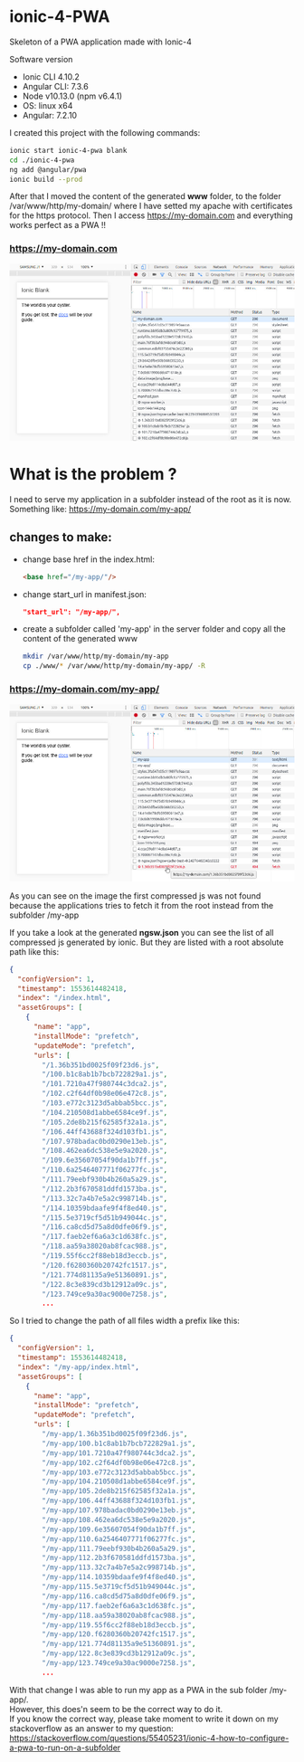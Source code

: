 # ionic-4-PWA
Skeleton of a PWA application made with Ionic-4

Software version
- Ionic CLI 4.10.2
- Angular CLI: 7.3.6
- Node v10.13.0 (npm v6.4.1)  
- OS: linux x64
- Angular: 7.2.10


I created this project with the following commands:
```bash
ionic start ionic-4-pwa blank
cd ./ionic-4-pwa
ng add @angular/pwa
ionic build --prod
```

After that I moved the content of the generated **www** folder, to the folder /var/www/http/my-domain/ where I have setted my apache with certificates for the https protocol. Then I access https://my-domain.com and everything works perfect as a PWA !!

### https://my-domain.com

![captura-1.jpg](./img/captura-1.jpg)

# What is the problem ?

I need to serve my application in a subfolder instead of the root as it is now.
Something like: https://my-domain.com/my-app/

## changes to make:
- change base href in the index.html:
    ```html
    <base href="/my-app/"/>
    ```
- change start_url in manifest.json:
    ```json
    "start_url": "/my-app/",
    ```
- create a subfolder called 'my-app' in the server folder and copy all the content of the generated www
    ```bash
    mkdir /var/www/http/my-domain/my-app
    cp ./www/* /var/www/http/my-domain/my-app/ -R
    ```

### https://my-domain.com/my-app/

![captura-2.jpg](./img/captura-2.jpg)

As you can see on the image the first compressed js was not found because the applications tries to fetch it from the root instead from the subfolder /my-app

If you take a look at the generated **ngsw.json** you can see the list of all compressed js generated by ionic. But they are listed with a root absolute path like this:
```json
{
  "configVersion": 1,
  "timestamp": 1553614482418,
  "index": "/index.html",
  "assetGroups": [
    {
      "name": "app",
      "installMode": "prefetch",
      "updateMode": "prefetch",
      "urls": [
        "/1.36b351bd0025f09f23d6.js",
        "/100.b1c8ab1b7bcb722829a1.js",
        "/101.7210a47f980744c3dca2.js",
        "/102.c2f64df0b98e06e472c8.js",
        "/103.e772c3123d5abbab5bcc.js",
        "/104.210508d1abbe6584ce9f.js",
        "/105.2de8b215f62585f32a1a.js",
        "/106.44ff43688f324d103fb1.js",
        "/107.978badac0bd0290e13eb.js",
        "/108.462ea6dc538e5e9a2020.js",
        "/109.6e35607054f90da1b7ff.js",
        "/110.6a2546407771f06277fc.js",
        "/111.79eebf930b4b260a5a29.js",
        "/112.2b3f670581ddfd1573ba.js",
        "/113.32c7a4b7e5a2c998714b.js",
        "/114.10359bdaafe9f4f8ed40.js",
        "/115.5e3719cf5d51b949044c.js",
        "/116.ca8cd5d75a8d0dfe06f9.js",
        "/117.faeb2ef6a6a3c1d638fc.js",
        "/118.aa59a38020ab8fcac988.js",
        "/119.55f6cc2f88eb18d3eccb.js",
        "/120.f6280360b20742fc1517.js",
        "/121.774d81135a9e51360891.js",
        "/122.8c3e839cd3b12912a09c.js",
        "/123.749ce9a30ac9000e7258.js",
        ...
```

So I tried to change the path of all files width a prefix like this:
```json
{
  "configVersion": 1,
  "timestamp": 1553614482418,
  "index": "/my-app/index.html",
  "assetGroups": [
    {
      "name": "app",
      "installMode": "prefetch",
      "updateMode": "prefetch",
      "urls": [
        "/my-app/1.36b351bd0025f09f23d6.js",
        "/my-app/100.b1c8ab1b7bcb722829a1.js",
        "/my-app/101.7210a47f980744c3dca2.js",
        "/my-app/102.c2f64df0b98e06e472c8.js",
        "/my-app/103.e772c3123d5abbab5bcc.js",
        "/my-app/104.210508d1abbe6584ce9f.js",
        "/my-app/105.2de8b215f62585f32a1a.js",
        "/my-app/106.44ff43688f324d103fb1.js",
        "/my-app/107.978badac0bd0290e13eb.js",
        "/my-app/108.462ea6dc538e5e9a2020.js",
        "/my-app/109.6e35607054f90da1b7ff.js",
        "/my-app/110.6a2546407771f06277fc.js",
        "/my-app/111.79eebf930b4b260a5a29.js",
        "/my-app/112.2b3f670581ddfd1573ba.js",
        "/my-app/113.32c7a4b7e5a2c998714b.js",
        "/my-app/114.10359bdaafe9f4f8ed40.js",
        "/my-app/115.5e3719cf5d51b949044c.js",
        "/my-app/116.ca8cd5d75a8d0dfe06f9.js",
        "/my-app/117.faeb2ef6a6a3c1d638fc.js",
        "/my-app/118.aa59a38020ab8fcac988.js",
        "/my-app/119.55f6cc2f88eb18d3eccb.js",
        "/my-app/120.f6280360b20742fc1517.js",
        "/my-app/121.774d81135a9e51360891.js",
        "/my-app/122.8c3e839cd3b12912a09c.js",
        "/my-app/123.749ce9a30ac9000e7258.js",
        ...
```

With that change I was able to run my app as a PWA in the sub folder /my-app/.  
However, this does'n seem to be the correct way to do it.  
If you know the correct way, please take moment to write it down on my stackoverflow as an answer to my question:    
https://stackoverflow.com/questions/55405231/ionic-4-how-to-configure-a-pwa-to-run-on-a-subfolder

